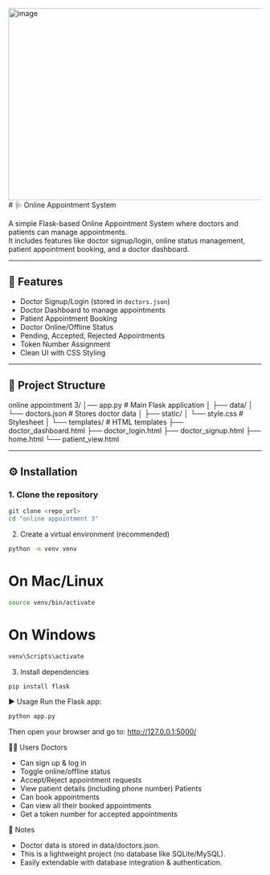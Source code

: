 <img width="1086" height="382" alt="image" src="https://github.com/user-attachments/assets/03e8ef26-a52a-4514-a008-5b268645d919" /># 🩺 Online Appointment System

A simple Flask-based Online Appointment System where doctors and patients can manage appointments.  
It includes features like doctor signup/login, online status management, patient appointment booking, and a doctor dashboard.

---

## 🚀 Features

- Doctor Signup/Login (stored in `doctors.json`)
- Doctor Dashboard to manage appointments
- Patient Appointment Booking
- Doctor Online/Offline Status
- Pending, Accepted, Rejected Appointments
- Token Number Assignment
- Clean UI with CSS Styling

---

## 📂 Project Structure
online appointment 3/
│── app.py                # Main Flask application
│
├── data/
│   └── doctors.json       # Stores doctor data
│
├── static/
│   └── style.css          # Stylesheet
│
└── templates/             # HTML templates
    ├── doctor_dashboard.html
    ├── doctor_login.html
    ├── doctor_signup.html
    ├── home.html
    └── patient_view.html

---

## ⚙️ Installation

### 1. Clone the repository

```bash
git clone <repo_url>
cd "online appointment 3"
```

2. Create a virtual environment (recommended)
```bash
python -m venv venv
```
# On Mac/Linux
```bash
source venv/bin/activate
```
# On Windows
```bash
venv\Scripts\activate
```


3. Install dependencies
```bash
pip install flask
```
▶️ Usage
Run the Flask app:
```bash
python app.py
```
Then open your browser and go to:
http://127.0.0.1:5000/

👨‍💻 Users
Doctors
- Can sign up & log in
- Toggle online/offline status
- Accept/Reject appointment requests
- View patient details (including phone number)
Patients
- Can book appointments
- Can view all their booked appointments
- Get a token number for accepted appointments

📌 Notes
- Doctor data is stored in data/doctors.json.
- This is a lightweight project (no database like SQLite/MySQL).
- Easily extendable with database integration & authentication.
